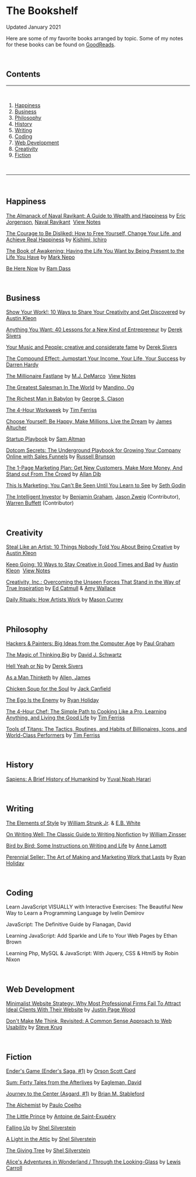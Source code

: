 <div class="book-wrapper">

# The Bookshelf 

<p class="now-updated">Updated January 2021</p>


Here are some of my favorite books arranged by topic. Some of my notes for these books can be found on [GoodReads](https://www.goodreads.com/notes/107231141-david-porkka?ref=us_w).

<br />

## Contents
----------------
<br />

1. [Happiness](#happiness)
2. [Business](#business)
3. [Philosophy](#philosophy)
4. [History](#history)
5. [Writing](#writing)
6. [Coding](#coding)
7. [Web Development](#web-development)
8. [Creativity](#creativity) 
9. [Fiction](#fiction)

<br />

-----------------

<br />

## Happiness

[The Almanack of Naval Ravikant: A Guide to Wealth and Happiness](https://www.goodreads.com/book/show/55148500-the-almanack-of-naval-ravikant) by [Eric Jorgenson](https://www.goodreads.com/author/show/4029970.Eric_Jorgenson), [Naval Ravikant](https://nav.al/)  [View Notes](https://www.goodreads.com/notes/55148500-the-almanack-of-naval-ravikant/107231141-david-porkka?ref=bsop)

[The Courage to Be Disliked: How to Free Yourself, Change Your Life, and Achieve Real Happiness](https://www.goodreads.com/book/show/37929220-the-courage-to-be-disliked) by [Kishimi, Ichiro](https://www.goodreads.com/author/show/14541046.Ichiro_Kishimi)

[The Book of Awakening: Having the Life You Want by Being Present to the Life You Have](https://www.goodreads.com/book/show/7581.The_Book_of_Awakening?from_search=true&from_srp=true&qid=6t47mYx5hS&rank=1) by [Mark Nepo](https://www.goodreads.com/author/show/5136.Mark_Nepo?from_search=true&from_srp=true)

[Be Here Now](https://www.goodreads.com/book/show/41580312-be-here-now?from_search=true&from_srp=true&qid=OR09qY9C2I&rank=1) by [Ram Dass](https://www.ramdass.org/)

<br />

## Business

[Show Your Work!: 10 Ways to Share Your Creativity and Get Discovered](https://www.goodreads.com/book/show/18290401-show-your-work?from_search=true&from_srp=true&qid=pSl8TZywv8&rank=1) by [Austin Kleon](https://austinkleon.com/)

[Anything You Want: 40 Lessons for a New Kind of Entrepreneur](https://www.goodreads.com/book/show/26200918-anything-you-want) by [Derek Sivers](https://sive.rs/)

[Your Music and People: creative and considerate fame](https://www.goodreads.com/book/show/54252875-your-music-and-people) by [Derek Sivers](https://sive.rs/)

[The Compound Effect: Jumpstart Your Income, Your Life, Your Success](https://www.goodreads.com/book/show/9420697-the-compound-effect) by [Darren Hardy](https://darrenhardy.com/)

[The Millionaire Fastlane](https://www.goodreads.com/book/show/40930710-the-millionaire-fastlane) by [M.J. DeMarco](https://www.mjdemarco.com/my-story/)  [View Notes](https://www.goodreads.com/notes/40930710-the-millionaire-fastlane/107231141-david-porkka?ref=bsop)

[The Greatest Salesman In The World](https://www.goodreads.com/book/show/356896.The_Greatest_Salesman_in_the_World?from_search=true&from_srp=true&qid=oEpOcAj2Mj&rank=2) by [Mandino, Og](https://www.goodreads.com/author/show/19753.Og_Mandino?from_search=true&from_srp=true)

[The Richest Man in Babylon](https://www.goodreads.com/book/show/1052.The_Richest_Man_in_Babylon?from_search=true&from_srp=true&qid=f8IsOL2sSh&rank=1) by [George S. Clason](https://www.goodreads.com/author/show/688.George_S_Clason?from_search=true&from_srp=true)

[The 4-Hour Workweek](https://www.goodreads.com/book/show/28271133-the-4-hour-workweek?from_search=true&from_srp=true&qid=9vB8pKECQ9&rank=3) by [Tim Ferriss](https://tim.blog/)

[Choose Yourself: Be Happy, Make Millions, Live the Dream](https://www.goodreads.com/book/show/17977529-choose-yourself?from_search=true&from_srp=true&qid=hXndqiwllL&rank=1) by [James Altucher](https://jamesaltucher.com/)

[Startup Playbook](https://www.goodreads.com/book/show/27477629-startup-playbook?from_search=true&from_srp=true&qid=gLBJkqCw50&rank=3) by [Sam Altman](https://blog.samaltman.com/)

[Dotcom Secrets: The Underground Playbook for Growing Your Company Online with Sales Funnels](https://www.goodreads.com/book/show/53504694-dotcom-secrets?from_search=true&from_srp=true&qid=dHzzhKHxv4&rank=1) by [Russell Brunson](https://www.russellbrunson.com/)

[The 1-Page Marketing Plan: Get New Customers, Make More Money, And Stand out From The Crowd](https://www.goodreads.com/book/show/41943000-the-1-page-marketing-plan?from_search=true&from_srp=true&qid=DITp5YUgGZ&rank=1) by [Allan Dib](https://www.goodreads.com/author/show/14931109.Allan_Dib?from_search=true&from_srp=true)

[This Is Marketing: You Can't Be Seen Until You Learn to See](https://www.goodreads.com/book/show/40510807-this-is-marketing) by [Seth Godin](https://www.sethgodin.com/)

[The Intelligent Investor](https://www.goodreads.com/book/show/106835.The_Intelligent_Investor?from_search=true&from_srp=true&qid=hHDR0iRDfj&rank=1) by [Benjamin Graham](https://www.goodreads.com/author/show/755.Benjamin_Graham?from_search=true&from_srp=true), [Jason Zweig](https://www.goodreads.com/author/show/61831.Jason_Zweig?from_search=true&from_srp=true) (Contributor), [Warren Buffett](https://www.goodreads.com/author/show/756.Warren_Buffett?from_search=true&from_srp=true) (Contributor)

<br />

## Creativity

[Steal Like an Artist: 10 Things Nobody Told You About Being Creative](https://www.goodreads.com/book/show/13099738-steal-like-an-artist?from_search=true&from_srp=true&qid=vRAFJI1cSa&rank=1) by [Austin Kleon](https://austinkleon.com/)

[Keep Going: 10 Ways to Stay Creative in Good Times and Bad](https://www.goodreads.com/book/show/40591677-keep-going?from_search=true&from_srp=true&qid=nniW4zxSL8&rank=1) by [Austin Kleon](https://austinkleon.com/)  [View Notes](https://www.goodreads.com/notes/41452792-keep-going/107231141-david-porkka?ref=bsop)

[Creativity, Inc.: Overcoming the Unseen Forces That Stand in the Way of True Inspiration](https://www.goodreads.com/book/show/18077903-creativity-inc?from_search=true&from_srp=true&qid=RkdUGWVBTy&rank=1) by [Ed Catmull](https://www.goodreads.com/author/show/5618463.Ed_Catmull?from_search=true&from_srp=true) & [Amy Wallace](https://www.goodreads.com/author/show/17707619.Amy_Wallace?from_search=true&from_srp=true)

[Daily Rituals: How Artists Work](https://www.goodreads.com/book/show/15799151-daily-rituals?from_search=true&from_srp=true&qid=BR2gU5rFpj&rank=1) by [Mason Currey](https://www.goodreads.com/author/show/6459300.Mason_Currey?from_search=true&from_srp=true)

<br />

## Philosophy

[Hackers & Painters: Big Ideas from the Computer Age](https://www.goodreads.com/book/show/41793.Hackers_Painters?from_search=true&from_srp=true&qid=wwGlAcNsWw&rank=1) by [Paul Graham](http://www.paulgraham.com/)

[The Magic of Thinking Big](https://www.goodreads.com/book/show/759945.The_Magic_of_Thinking_Big?from_search=true&from_srp=true&qid=YhYVPCYhR7&rank=1) by [David J. Schwartz](https://www.goodreads.com/author/show/4835679.David_J_Schwartz?from_search=true&from_srp=true)

[Hell Yeah or No](https://www.goodreads.com/book/show/52523856-hell-yeah-or-no?from_search=true&from_srp=true&qid=a5WWmI9kc6&rank=1) by [Derek Sivers](https://sive.rs/)

[As a Man Thinketh](https://www.goodreads.com/book/show/81959.As_a_Man_Thinketh?from_search=true&from_srp=true&qid=iYtV9TcbiB&rank=1) by [Allen, James](https://www.goodreads.com/author/show/8446.James_Allen?from_search=true&from_srp=true)

[Chicken Soup for the Soul](https://www.goodreads.com/book/show/801178.Chicken_Soup_for_the_Soul?from_search=true&from_srp=true&qid=5NRSOJl1nU&rank=1) by [Jack Canfield](https://www.goodreads.com/author/show/35476.Jack_Canfield?from_search=true&from_srp=true)

[The Ego Is the Enemy](https://www.goodreads.com/book/show/27036528-ego-is-the-enemy?from_search=true&from_srp=true&qid=XlCWkdRL12&rank=1) by [Ryan Holiday](https://ryanholiday.net/)

[The 4-Hour Chef: The Simple Path to Cooking Like a Pro, Learning Anything, and Living the Good Life](https://www.goodreads.com/book/show/13129810-the-4-hour-chef?from_search=true&from_srp=true&qid=J5pXRfaHSO&rank=1) by [Tim Ferriss](https://tim.blog/)

[Tools of Titans: The Tactics, Routines, and Habits of Billionaires, Icons, and World-Class Performers](https://www.goodreads.com/book/show/31823677-tools-of-titans?from_search=true&from_srp=true&qid=byo3B4Kkfj&rank=1) by [Tim Ferriss](https://tim.blog/)

<br />

## History

[Sapiens: A Brief History of Humankind](https://www.goodreads.com/book/show/23692271-sapiens?from_search=true&from_srp=true&qid=ul7sK2tZv4&rank=1) by [Yuval Noah Harari](https://www.ynharari.com/)

<br />

## Writing

[The Elements of Style](https://www.goodreads.com/book/show/33514.The_Elements_of_Style?from_search=true&from_srp=true&qid=8fvg079Yo7&rank=1) by [William Strunk Jr](https://www.goodreads.com/author/show/6437238.William_Strunk_Jr_?from_search=true&from_srp=true). & [E.B. White](https://www.goodreads.com/author/show/988142.E_B_White?from_search=true&from_srp=true)

[On Writing Well: The Classic Guide to Writing Nonfiction](https://www.goodreads.com/book/show/53343.On_Writing_Well?from_search=true&from_srp=true&qid=uOgPMS7Sk3&rank=1) by [William Zinsser](https://www.goodreads.com/author/show/7881675.William_Zinsser?from_search=true&from_srp=true)

[Bird by Bird: Some Instructions on Writing and Life](https://www.goodreads.com/book/show/12543.Bird_by_Bird?from_search=true&from_srp=true&qid=nY8PRktx22&rank=1) by [Anne Lamott](https://www.goodreads.com/author/show/7113.Anne_Lamott?from_search=true&from_srp=true)

[Perennial Seller: The Art of Making and Marketing Work that Lasts](https://www.goodreads.com/book/show/32968546-perennial-seller?from_search=true&from_srp=true&qid=hnbvmS9AOV&rank=1) by [Ryan Holiday](https://ryanholiday.net/)

<br />

## Coding

Learn JavaScript VISUALLY with Interactive Exercises: The Beautiful New Way to Learn a Programming Language by Ivelin Demirov

JavaScript: The Definitive Guide by Flanagan, David

Learning JavaScript: Add Sparkle and Life to Your Web Pages by Ethan Brown

Learning Php, MySQL & JavaScript: With Jquery, CSS & Html5 by Robin Nixon

<br />

## Web Development

[Minimalist Website Strategy: Why Most Professional Firms Fail To Attract Ideal Clients With Their Website](https://www.goodreads.com/book/show/53553439-minimalist-website-strategy?from_search=true&from_srp=true&qid=2iKJ3fNsAg&rank=1) by [Justin Page Wood](https://www.goodreads.com/author/show/15249661.Justin_Page_Wood?from_search=true&from_srp=true)

[Don't Make Me Think, Revisited: A Common Sense Approach to Web Usability](https://www.goodreads.com/book/show/18197267-don-t-make-me-think-revisited?from_search=true&from_srp=true&qid=B9kx2N6X70&rank=1) by [Steve Krug](https://www.goodreads.com/author/show/2298.Steve_Krug)

<br />

## Fiction

[Ender's Game (Ender's Saga, #1)](https://www.goodreads.com/book/show/375802.Ender_s_Game?from_search=true&from_srp=true&qid=OI9wqMFGp4&rank=1) by [Orson Scott Card](https://www.goodreads.com/author/show/589.Orson_Scott_Card?from_search=true&from_srp=true)

[Sum: Forty Tales from the Afterlives](https://www.goodreads.com/book/show/4948826-sum?from_search=true&from_srp=true&qid=BjKTRnBcVY&rank=1) by [Eagleman, David](https://www.goodreads.com/author/show/2883386.David_Eagleman?from_search=true&from_srp=true)

[Journey to the Center (Asgard, #1)](https://www.goodreads.com/book/show/1028908.Journey_to_the_Center?from_search=true&from_srp=true&qid=A73bAnTJ15&rank=19) by [Brian M. Stableford](https://www.goodreads.com/author/show/84604.Brian_Stableford?from_search=true&from_srp=true)

[The Alchemist](https://www.goodreads.com/book/show/18144590-the-alchemist?from_search=true&from_srp=true&qid=mjtCwab4eR&rank=1) by [Paulo Coelho](https://www.goodreads.com/author/show/566.Paulo_Coelho?from_search=true&from_srp=true)

[The Little Prince](https://www.goodreads.com/book/show/157993.The_Little_Prince?from_search=true&from_srp=true&qid=P93nQz86Rq&rank=1) by [Antoine de Saint-Exupéry](https://www.goodreads.com/author/show/1020792.Antoine_de_Saint_Exup_ry?from_search=true&from_srp=true)

[Falling Up](https://www.goodreads.com/book/show/30120.Falling_Up?from_search=true&from_srp=true&qid=rSXkpklzBp&rank=1) by [Shel Silverstein](https://www.goodreads.com/author/show/435477.Shel_Silverstein?from_search=true&from_srp=true)

[A Light in the Attic](https://www.goodreads.com/book/show/30118.A_Light_in_the_Attic?from_search=true&from_srp=true&qid=Pl54wOoWb9&rank=1') by [Shel Silverstein](https://www.goodreads.com/author/show/435477.Shel_Silverstein?from_search=true&from_srp=true)

[The Giving Tree](https://www.goodreads.com/book/show/370493.The_Giving_Tree?from_search=true&from_srp=true&qid=rj7qLizOxG&rank=1) by [Shel Silverstein](https://www.goodreads.com/author/show/435477.Shel_Silverstein?from_search=true&from_srp=true)

[Alice's Adventures in Wonderland / Through the Looking-Glass](https://www.goodreads.com/book/show/24213.Alice_s_Adventures_in_Wonderland_Through_the_Looking_Glass?from_search=true&from_srp=true&qid=dBuQkttnXV&rank=1) by [Lewis Carroll](https://www.goodreads.com/author/show/8164.Lewis_Carroll?from_search=true&from_srp=true)
</div>
